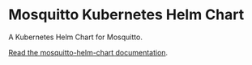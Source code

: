 # Mosquitto Kubernetes Helm Chart

A Kubernetes Helm Chart for Mosquitto.

[Read the mosquitto-helm-chart documentation](https://github.com/SINTEF/mosquitto-helm-chart/tree/main/charts/mosquitto).

